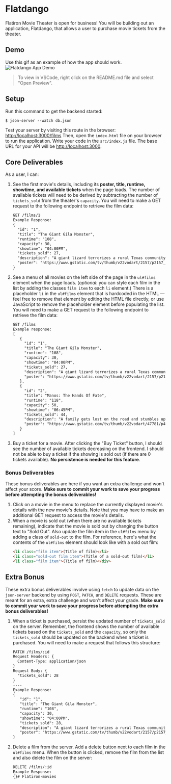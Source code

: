 # Flatdango
Flatiron Movie Theater is open for business! You will be building out an
application, Flatdango, that allows a user to purchase movie tickets from the
theater.
## Demo
Use this gif as an example of how the app should work.
![Flatdango App Demo](https://curriculum-content.s3.amazonaws.com/phase-1/phase-1-code-challenge-flatdango/flatdango-demo.gif)
> To view in VSCode, right click on the README.md file and select "Open Preview".
## Setup
Run this command to get the backend started:
```console
$ json-server --watch db.json
```
Test your server by visiting this route in the browser:
[http://localhost:3000/films](http://localhost:3000/films)
Then, open the `index.html` file on your browser to run the application.
Write your code in the `src/index.js` file. The base URL for your API will be
[http://localhost:3000](http://localhost:3000).
## Core Deliverables
As a user, I can:
1. See the first movie's details, including its **poster, title, runtime,
   showtime, and available tickets** when the page loads. The number of
   available tickets will need to be derived by subtracting the number of
   `tickets_sold` from the theater's `capacity`. You will need to make a GET
   request to the following endpoint to retrieve the film data:
   ```txt
   GET /films/1
   Example Response:
   {
     "id": "1",
     "title": "The Giant Gila Monster",
     "runtime": "108",
     "capacity": 30,
     "showtime": "04:00PM",
     "tickets_sold": 27,
     "description": "A giant lizard terrorizes a rural Texas community and a heroic teenager attempts to destroy the creature.",
     "poster": "https://www.gstatic.com/tv/thumb/v22vodart/2157/p2157_v_v8_ab.jpg"
   }
   ```
2. See a menu of all movies on the left side of the page in the `ul#films`
   element when the page loads. (_optional_: you can style each film in the list
   by adding the classes `film item` to each `li` element.) There is a
   placeholder `li` in the `ul#films` element that is hardcoded in the HTML —
   feel free to remove that element by editing the HTML file directly, or use
   JavaScript to remove the placeholder element before populating the list. You
   will need to make a GET request to the following endpoint to retrieve the
   film data:
   ```txt
   GET /films
   Example response:
   [
      {
        "id": "1",
        "title": "The Giant Gila Monster",
        "runtime": "108",
        "capacity": 30,
        "showtime": "04:00PM",
        "tickets_sold": 27,
        "description": "A giant lizard terrorizes a rural Texas community and a heroic teenager attempts to destroy the creature.",
        "poster": "https://www.gstatic.com/tv/thumb/v22vodart/2157/p2157_v_v8_ab.jpg"
      },
      {
        "id": "2",
        "title": "Manos: The Hands Of Fate",
        "runtime": "118",
        "capacity": 50,
        "showtime": "06:45PM",
        "tickets_sold": 44,
        "description": "A family gets lost on the road and stumbles upon a hidden, underground, devil-worshiping cult led by the fearsome Master and his servant Torgo.",
        "poster": "https://www.gstatic.com/tv/thumb/v22vodart/47781/p47781_v_v8_ac.jpg"
      }
   ]
   ```
3. Buy a ticket for a movie. After clicking the "Buy Ticket" button, I should
   see the number of available tickets decreasing on the frontend. I should not
   be able to buy a ticket if the showing is sold out (if there are 0 tickets
   available). **No persistence is needed for this feature**.
### Bonus Deliverables
These bonus deliverables are here if you want an extra challenge and won't
affect your score. **Make sure to commit your work to save your progress before
attempting the bonus deliverables!**
1. Click on a movie in the menu to replace the currently displayed movie's
   details with the new movie's details. Note that you may have to make an
   additional GET request to access the movie's details.
2. When a movie is sold out (when there are no available tickets remaining),
   indicate that the movie is sold out by changing the button text to "Sold
   Out". Also update the film item in the `ul#films` menu by adding a class of
   `sold-out` to the film. For reference, here's what the contents of the
   `ul#films` element should look like with a sold out film:
   ```html
   <li class="film item">(Title of film)</li>
   <li class="sold-out film item">(Title of a sold-out film)</li>
   <li class="film item">(Title of film)</div>
   ```
## Extra Bonus
These extra bonus deliverables involve using `fetch` to update data on the
`json-server` backend by using `POST`, `PATCH`, and `DELETE` requests. These are
meant for an extra, extra challenge and won't affect your grade. **Make sure to
commit your work to save your progress before attempting the extra bonus
deliverables!**
1. When a ticket is purchased, persist the updated number of `tickets_sold` on
   the server. Remember, the frontend shows the number of available tickets
   based on the `tickets_sold` and the `capacity`, so only the `tickets_sold`
   should be updated on the backend when a ticket is purchased. You will need to
   make a request that follows this structure:
   ```txt
   PATCH /films/:id
   Request Headers: {
     Content-Type: application/json
   }
   Request Body: {
     "tickets_sold": 28
   }
   ----
   Example Response:
   {
      "id": "1",
      "title": "The Giant Gila Monster",
      "runtime": "108",
      "capacity": 30,
      "showtime": "04:00PM",
      "tickets_sold": 28,
      "description": "A giant lizard terrorizes a rural Texas community and a heroic teenager attempts to destroy the creature.",
      "poster": "https://www.gstatic.com/tv/thumb/v22vodart/2157/p2157_v_v8_ab.jpg"
   }
   ```
2. Delete a film from the server. Add a delete button next to each film in the
   `ul#films` menu. When the button is clicked, remove the film from the list
   and also delete the film on the server:
   ```txt
   DELETE /films/:id
   Example Response:
   {}# Flatiron-movies